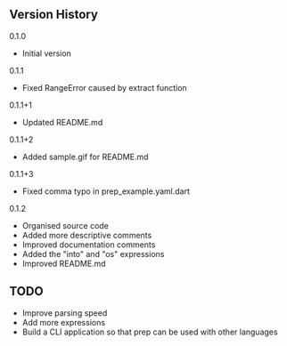 ## Version History

0.1.0
- Initial version

0.1.1
- Fixed RangeError caused by extract function

0.1.1+1
- Updated README.md

0.1.1+2
- Added sample.gif for README.md

0.1.1+3
- Fixed comma typo in prep_example.yaml.dart

0.1.2
- Organised source code
- Added more descriptive comments
- Improved documentation comments
- Added the "into" and "os" expressions
- Improved README.md

## TODO

- Improve parsing speed
- Add more expressions
- Build a CLI application so that prep can be used with other languages